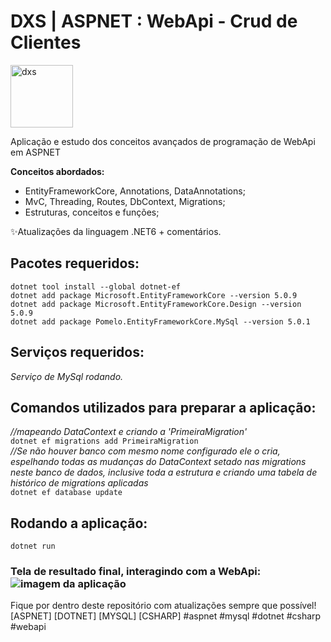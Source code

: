 # DXS | ASPNET : WebApi - Crud de Clientes
<img src="https://dataxstudios.com.br/assets/images/logo_DXS_400_190.png" alt="dxs" width="100"/> 

Aplicação e estudo dos conceitos avançados de programação de WebApi em ASPNET

  **Conceitos abordados:** 

- EntityFrameworkCore, Annotations, DataAnnotations;
- MvC, Threading, Routes, DbContext, Migrations;
- Estruturas, conceitos e funções;  

✨Atualizações da linguagem .NET6 + comentários.

## Pacotes requeridos:  
``dotnet tool install --global dotnet-ef``  
``dotnet add package Microsoft.EntityFrameworkCore --version 5.0.9``  
``dotnet add package Microsoft.EntityFrameworkCore.Design --version 5.0.9``  
``dotnet add package Pomelo.EntityFrameworkCore.MySql --version 5.0.1``  

## Serviços requeridos:
_Serviço de MySql rodando._

## Comandos utilizados para preparar a aplicação:  
_//mapeando DataContext e criando a 'PrimeiraMigration'_  
``dotnet ef migrations add PrimeiraMigration``  
_//Se não houver banco com mesmo nome configurado ele o cria, espelhando todas as mudanças do DataContext setado nas migrations neste banco de dados, inclusive toda a estrutura e criando uma tabela de histórico de migrations aplicadas_  
``dotnet ef database update``  

## Rodando a aplicação:  
``dotnet run``  

### Tela de resultado final, interagindo com a WebApi:<br>![imagem da aplicação](https://dataxstudios.com.br/assets/images/github/aspnet_webapi_crud_clients_1.PNG)
Fique por dentro deste repositório com atualizações sempre que possível!  
[ASPNET] [DOTNET] [MYSQL] [CSHARP] #aspnet #mysql #dotnet #csharp #webapi
